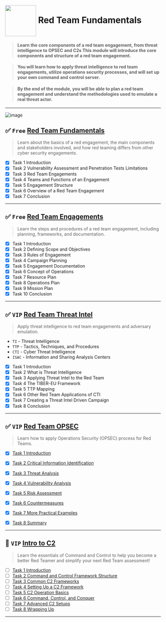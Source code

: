 # <img width="100" align="center" src="https://user-images.githubusercontent.com/51442719/173906992-7ba10900-8da8-4bcf-8d44-263d60df6996.png"> Red Team Fundamentals 
> #### Learn the core components of a red team engagement, from threat intelligence to OPSEC and C2s This module will introduce the core components and structure of a red team engagement. 

> #### You will learn how to apply threat intelligence to red team engagements, utilize operations security processes, and will set up your own command and control server. 

> #### By the end of the module, you will be able to plan a red team engagement and understand the methodologies used to emulate a real threat actor.

---
![image](https://user-images.githubusercontent.com/51442719/173906740-e8f54748-2809-4dda-a2e6-ec5c66a4a10f.png)

## ✅ `Free` [Red Team Fundamentals](https://tryhackme.com/jr/redteamfundamentals)


> Learn about the basics of a red engagement, the main components and stakeholders involved, and how red teaming differs from other cyber security engagements.
- [x] Task 1  Introduction
- [x] Task 2  Vulnerability Assessment and Penetration Tests Limitations
- [x] Task 3  Red Team Engagements
- [x] Task 4  Teams and Functions of an Engagement
- [x] Task 5  Engagement Structure
- [x] Task 6  Overview of a Red Team Engagement
- [x] Task 7  Conclusion

---

## ✅ `Free` [Red Team Engagements](https://tryhackme.com/jr/redteamengagements)
> Learn the steps and procedures of a red team engagement, including planning, frameworks, and documentation.
- [x] Task 1  Introduction
- [x] Task 2  Defining Scope and Objectives
- [x] Task 3  Rules of Engagement
- [x] Task 4  Campaign Planning
- [x] Task 5  Engagement Documentation
- [x] Task 6  Concept of Operations
- [x] Task 7  Resource Plan
- [x] Task 8  Operations Plan
- [x] Task 9  Mission Plan
- [x] Task 10  Conclusion

---


## ✅ `VIP` [Red Team Threat Intel](https://tryhackme.com/jr/redteamthreatintel)
> Apply threat intelligence to red team engagements and adversary emulation.
- `TI` - Threat Intelligence 
- `TTP` - Tactics, Techniques, and Procedures
- `CTI` - Cyber Threat Intelligence 
- `ISAC` - Information and Sharing Analysis Centers 
- [x] Task 1  Introduction
- [x] Task 2  What is Threat Intelligence
- [x] Task 3  Applying Threat Intel to the Red Team
- [x] Task 4  The TIBER-EU Framework
- [x] Task 5  TTP Mapping
- [x] Task 6  Other Red Team Applications of CTI
- [x] Task 7  Creating a Threat Intel Driven Campaign
- [x] Task 8  Conclusion

---

## ✅ `VIP` [Red Team OPSEC](https://tryhackme.com/jr/opsec)
> Learn how to apply Operations Security (OPSEC) process for Red Teams.
- [x] [Task 1  Introduction]()
- [x] [Task 2  Critical Information Identification]()
- [x] [Task 3  Threat Analysis]()
- [x] [Task 4  Vulnerability Analysis]()
- [x] [Task 5  Risk Assessment]()
- [x] [Task 6  Countermeasures]()
- [x] [Task 7  More Practical Examples]()
- [x] [Task 8  Summary]()


---

## 🔶 `VIP` [Intro to C2](https://tryhackme.com/jr/introtoc2)
> Learn the essentials of Command and Control to help you become a better Red Teamer and simplify your next Red Team assessment!
- [ ] [Task 1  Introduction]()
- [ ] [Task 2  Command and Control Framework Structure]()
- [ ] [Task 3  Common C2 Frameworks]()
- [ ] [Task 4  Setting Up a C2 Framework]()
- [ ] [Task 5  C2 Operation Basics]()
- [ ] [Task 6  Command, Control, and Conquer]()
- [ ] [Task 7  Advanced C2 Setups]()
- [ ] [Task 8  Wrapping Up]()

---
